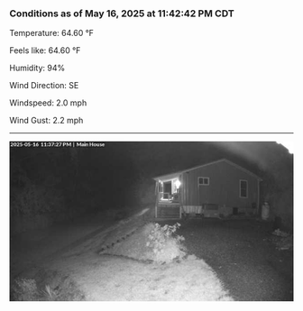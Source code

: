 ### Conditions as of May 16, 2025 at 11:42:42 PM CDT 

Temperature: 64.60 &deg;F

Feels like: 64.60 &deg;F

Humidity: 94%

Wind Direction: SE

Windspeed: 2.0 mph

Wind Gust: 2.2 mph

---

<img src="./images/latest.jpeg"/>

